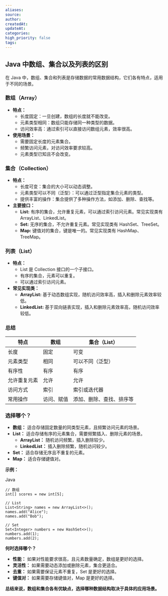```yaml
---
aliases:
source:
author:
createdAt:
updateAt:
categories:
high_priority: false
tags:
---
```

## Java 中数组、集合以及列表的区别

在 Java 中，数组、集合和列表是存储数据的常用数据结构，它们各有特点，适用于不同的场景。

### 数组（Array）

- **特点：**
  - 长度固定：一旦创建，数组的长度就不能改变。
  - 元素类型相同：数组只能存储同一种类型的数据。
  - 访问效率高：通过索引可以直接访问数组元素，效率很高。
- **使用场景：**
  - 需要固定长度的元素集合。
  - 频繁访问元素，对访问效率要求较高。
  - 元素类型已知且不会改变。

### 集合（Collection）

- **特点：**
  - 长度可变：集合的大小可以动态调整。
  - 元素类型可以不同（泛型）：可以通过泛型指定集合元素的类型。
  - 提供丰富的操作：集合提供了多种操作方法，如添加、删除、查找等。
- **主要接口：**
  - **List:** 有序的集合，允许重复元素，可以通过索引访问元素。常见实现类有 ArrayList、LinkedList。
  - **Set:** 无序的集合，不允许重复元素。常见实现类有 HashSet、TreeSet。
  - **Map:** 键值对的集合，键是唯一的。常见实现类有 HashMap、TreeMap。

### 列表（List）

- **特点：**
  - List 是 Collection 接口的一个子接口。
  - 有序的集合，元素可以重复。
  - 可以通过索引访问元素。
- **常见实现类：**
  - **ArrayList:** 基于动态数组实现，随机访问效率高，插入和删除元素效率较低。
  - **LinkedList:** 基于双向链表实现，插入和删除元素效率高，随机访问效率较低。

### 总结

|特点|数组|集合（List）|
|---|---|---|
|长度|固定|可变|
|元素类型|相同|可以不同（泛型）|
|有序性|有序|有序|
|允许重复元素|允许|允许|
|访问方式|索引|索引或迭代器|
|常用操作|访问、赋值|添加、删除、查找、排序等|

### 选择哪个？

- **数组：** 适合存储固定数量的同类型元素，且频繁访问元素的场景。
- **List：** 适合存储有序的元素集合，需要频繁插入、删除元素的场景。
  - **ArrayList：** 随机访问频繁，插入删除较少。
  - **LinkedList：** 插入删除频繁，随机访问较少。
- **Set：** 适合存储无序且不重复的元素。
- **Map：** 适合存储键值对。

**示例：**

Java

```
// 数组
int[] scores = new int[5];

// List
List<String> names = new ArrayList<>();
names.add("Alice");
names.add("Bob");

// Set
Set<Integer> numbers = new HashSet<>();
numbers.add(1);
numbers.add(2);
```

**何时选择哪个？**

- **性能：** 如果对性能要求很高，且元素数量确定，数组是更好的选择。
- **灵活性：** 如果需要动态添加或删除元素，集合更适合。
- **去重：** 如果需要保证元素不重复，Set 是更好的选择。
- **键值对：** 如果需要存储键值对，Map 是更好的选择。

**总结来说，数组和集合各有优缺点，选择哪种数据结构取决于具体的应用场景。**

